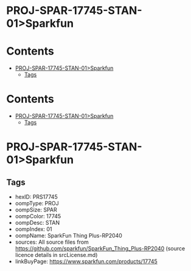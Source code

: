 
PROJ-SPAR-17745-STAN-01>Sparkfun
================================

Contents
========

* [PROJ-SPAR-17745-STAN-01>Sparkfun](#proj-spar-17745-stan-01sparkfun)
	* [Tags](#tags)

Contents
========

* [PROJ-SPAR-17745-STAN-01>Sparkfun](#proj-spar-17745-stan-01sparkfun)
	* [Tags](#tags)

# PROJ-SPAR-17745-STAN-01>Sparkfun

## Tags

- hexID: PRS17745
- oompType: PROJ
- oompSize: SPAR
- oompColor: 17745
- oompDesc: STAN
- oompIndex: 01
- oompName: SparkFun Thing Plus-RP2040
- sources: All source files from https://github.com/sparkfun/SparkFun_Thing_Plus-RP2040 (source licence details in srcLicense.md)
- linkBuyPage: https://www.sparkfun.com/products/17745
